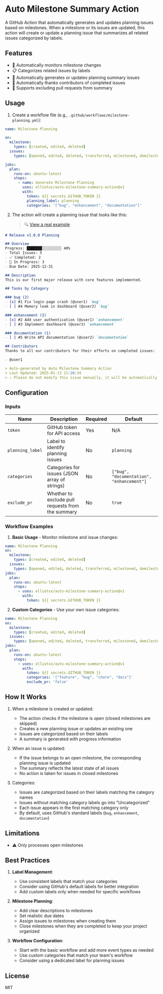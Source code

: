 # Auto Milestone Summary Action

A GitHub Action that automatically generates and updates planning issues based on milestones. When a milestone or its issues are updated, this action will create or update a planning issue that summarizes all related issues categorized by labels.

## Features

- 🔄 Automatically monitors milestone changes
- 📋 Categorizes related issues by labels
- 📝 Automatically generates or updates planning summary issues
- 🙏 Automatically thanks contributors of completed issues
- 🎯 Supports excluding pull requests from summary

## Usage

1. Create a workflow file (e.g., `.github/workflows/milestone-planning.yml`):

```yaml
name: Milestone Planning

on:
  milestone:
    types: [created, edited, deleted]
  issues:
    types: [opened, edited, deleted, transferred, milestoned, demilestoned]

jobs:
  plan:
    runs-on: ubuntu-latest
    steps:
      - name: Generate Milestone Planning
        uses: elliotxx/auto-milestone-summary-action@v1
        with:
          token: ${{ secrets.GITHUB_TOKEN }}
          planning_label: planning
          categories: '["bug", "enhancement", "documentation"]'
```

2. The action will create a planning issue that looks like this:
   > 🔍 [View a real example](https://github.com/KusionStack/karpor/issues/721)

```markdown
# Release v1.0.0 Planning

## Overview
Progress: ███████░░░░░░░░░ 40%
- Total Issues: 5
- ✅ Completed: 2
- 🚧 In Progress: 3
- Due Date: 2025-12-31

## Description
This is our first major release with core features implemented.

## Tasks by Category

### bug (2)
- [x] #1 Fix login page crash (@user1) `bug`
- [ ] #4 Memory leak in dashboard (@user2) `bug`

### enhancement (2)
- [x] #2 Add user authentication (@user1) `enhancement`
- [ ] #3 Implement dashboard (@user3) `enhancement`

### documentation (1)
- [ ] #5 Write API documentation (@user2) `documentation`

## Contributors
Thanks to all our contributors for their efforts on completed issues:

- @user1

> Auto-generated by Auto Milestone Summary Action
> Last Updated: 2025-01-13 21:20:34
> ⚠️ Please do not modify this issue manually, it will be automatically updated.
```

## Configuration

### Inputs

| Name | Description | Required | Default |
|------|-------------|----------|---------|
| `token` | GitHub token for API access | Yes | N/A |
| `planning_label` | Label to identify planning issues | No | `planning` |
| `categories` | Categories for issues (JSON array of strings) | No | `["bug", "documentation", "enhancement"]` |
| `exclude_pr` | Whether to exclude pull requests from the summary | No | `true` |

### Workflow Examples

1. **Basic Usage** - Monitor milestone and issue changes:
```yaml
name: Milestone Planning
on:
  milestone:
    types: [created, edited, deleted]
  issues:
    types: [opened, edited, deleted, transferred, milestoned, demilestoned]
jobs:
  plan:
    runs-on: ubuntu-latest
    steps:
      - uses: elliotxx/auto-milestone-summary-action@v1
        with:
          token: ${{ secrets.GITHUB_TOKEN }}
```

2. **Custom Categories** - Use your own issue categories:
```yaml
name: Milestone Planning
on:
  milestone:
    types: [created, edited, deleted]
  issues:
    types: [opened, edited, deleted, transferred, milestoned, demilestoned]
jobs:
  plan:
    runs-on: ubuntu-latest
    steps:
      - uses: elliotxx/auto-milestone-summary-action@v1
        with:
          token: ${{ secrets.GITHUB_TOKEN }}
          categories: '["feature", "bug", "chore", "docs"]'
          exclude_pr: 'false'
```

## How It Works

1. When a milestone is created or updated:
   - The action checks if the milestone is open (closed milestones are skipped)
   - Creates a new planning issue or updates an existing one
   - Issues are categorized based on their labels
   - A summary is generated with progress information

2. When an issue is updated:
   - If the issue belongs to an open milestone, the corresponding planning issue is updated
   - The summary reflects the latest state of all issues
   - No action is taken for issues in closed milestones

3. Categories:
   - Issues are categorized based on their labels matching the category names
   - Issues without matching category labels go into "Uncategorized"
   - Each issue appears in the first matching category only
   - By default, uses GitHub's standard labels (`bug`, `enhancement`, `documentation`)

## Limitations

- ⚠️ Only processes open milestones

## Best Practices

1. **Label Management**:
   - Use consistent labels that match your categories
   - Consider using GitHub's default labels for better integration
   - Add custom labels only when needed for specific workflows

2. **Milestone Planning**:
   - Add clear descriptions to milestones
   - Set realistic due dates
   - Assign issues to milestones when creating them
   - Close milestones when they are completed to keep your project organized

3. **Workflow Configuration**:
   - Start with the basic workflow and add more event types as needed
   - Use custom categories that match your team's workflow
   - Consider using a dedicated label for planning issues

## License

MIT
